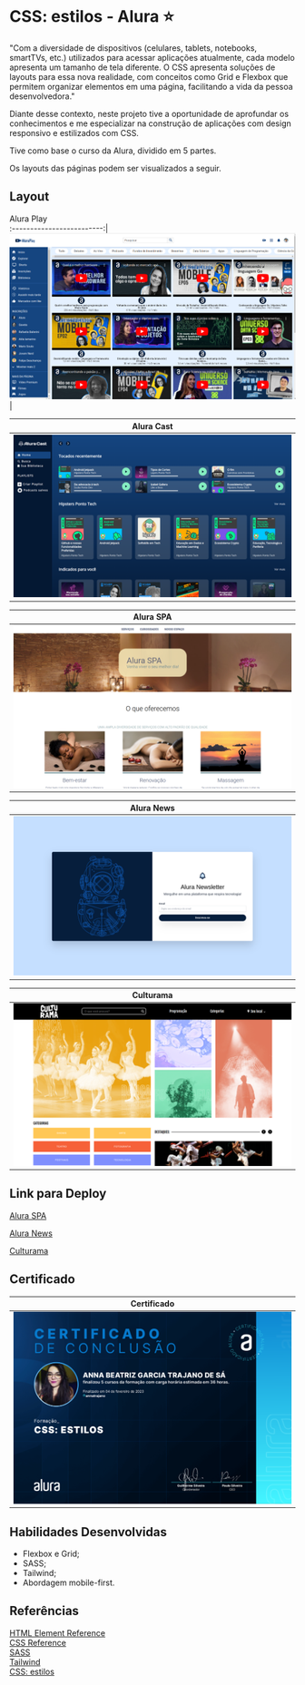 # CSS: estilos - Alura ⭐

"Com a diversidade de dispositivos (celulares, tablets, notebooks, smartTVs, etc.) utilizados para acessar aplicações atualmente, 
cada modelo apresenta um tamanho de tela diferente. O CSS apresenta soluções de layouts para essa nova realidade, com conceitos 
como Grid e Flexbox que permitem organizar elementos em uma página, facilitando a vida da pessoa desenvolvedora."

Diante desse contexto, neste projeto tive a oportunidade de aprofundar os conhecimentos e me especializar na construção de 
aplicações com design responsivo e estilizados com CSS.

Tive como base o curso da Alura, dividido em 5 partes. 

Os layouts das páginas podem ser visualizados a seguir.

## Layout

Alura Play          
:-------------------------:|
![Screeshot](./img/alura-play.png)  |

Alura Cast           |         
:-------------------------:|
![Screeshot](./img/alura-cast.png)  |


Alura SPA           |        
:-------------------------:|
![Screeshot](./img/alura-spa.png)  |

Alura News           |        
:-------------------------:|
![Screeshot](./img/alura-news.png)  |


Culturama           |        
:-------------------------:|
![Screeshot](./img/alura-culturama.png)  |


## Link para Deploy

[Alura SPA](https://css-estilos-alura-ebsj.vercel.app/)<br>

[Alura News](https://css-estilos-alura-6hmf.vercel.app/)<br>

[Culturama](https://css-estilos-alura.vercel.app/)<br>


## Certificado

Certificado            |         
:-------------------------:|
![Screeshot](./img/certificado.png)  |


## Habilidades Desenvolvidas

 - Flexbox e Grid;
 - SASS;
 - Tailwind;
 - Abordagem mobile-first.

 
 ## Referências
[HTML Element Reference](https://www.w3schools.com/TAGS/default.asp)<br>
[CSS Reference](https://www.w3schools.com/cssref/index.php)<br>
[SASS](https://sass-lang.com/)<br>
[Tailwind](https://tailwindcss.com/)<br>
[CSS: estilos](https://cursos.alura.com.br/formacao-css-estilos)<br>
